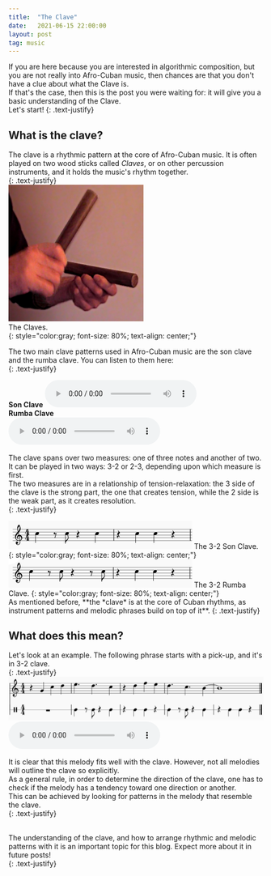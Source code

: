 ```yaml
---
title:  "The Clave"
date:   2021-06-15 22:00:00
layout: post
tag: music
---
```

If you are here because you are interested in algorithmic composition, but you are not really into Afro-Cuban music, then chances are that you don't have a clue about what the Clave is.  
If that's the case, then this is the post you were waiting for: it will give you a basic understanding of the Clave.    
Let's start!
{: .text-justify}

## What is the clave?

The clave is a rhythmic pattern at the core of Afro-Cuban music. It is often played on two wood sticks called *Claves*, or on other percussion instruments, and it holds the music's rhythm together.  
{: .text-justify}
<br/>
<img src="../../assets/pictures/music/claves.jpg" style="zoom:50%;" />  
The Claves.  
{: style="color:gray; font-size: 80%; text-align: center;"}
<br/>

The two main clave patterns used in Afro-Cuban music are the son clave and the rumba clave.
You can listen to them here:  
{: .text-justify}

**Son Clave**
<audio src="/assets/audio/music/clave-pattern/son.mp3" controls> Unable to load song. </audio>  
**Rumba Clave**  
<audio src="/assets/audio/music/clave-pattern/rumba.mp3" controls> Unable to load song. </audio>
<br/>

The clave spans over two measures: one of three notes and another of two. It can be played in two ways: 3-2 or 2-3, depending upon which measure is first.  
The two measures are in a relationship of tension-relaxation: the 3 side of the clave is the strong part, the one that creates tension, 
while the 2 side is the weak part, as it creates resolution.  
{: .text-justify} 

<img src="../../assets/pictures/music/clave-pattern/clave-son.jpg" style="zoom:50%;" />  
The 3-2 Son Clave.  
{: style="color:gray; font-size: 80%; text-align: center;"}
<img src="../../assets/pictures/music/clave-pattern/clave-rumba.jpg" style="zoom:50%;" />  
The 3-2 Rumba Clave.  
{: style="color:gray; font-size: 80%; text-align: center;"}

<br/>
As mentioned before, **the *clave* is at the core of Cuban rhythms, as instrument patterns and melodic phrases build on top of it**.  
{: .text-justify}  

## What does this mean?

Let's look at an example. The following phrase starts with a pick-up, and it's in 3-2 clave.  
{: .text-justify}  
<img src="../../assets/pictures/music/clave-pattern/diana.jpg" style="zoom:90%;" />  
<audio src="/assets/audio/music/diana.mp3" controls> Unable to load song. </audio>
<br/>

It is clear that this melody fits well with the clave. However, not all melodies will outline the clave so explicitly.  
As a general rule, in order to determine the direction of the clave, one has to check if the melody has a tendency toward one direction or another.  
This can be achieved by looking for patterns in the melody that resemble the clave.  
{: .text-justify}  
<br/>

The understanding of the clave, and how to arrange rhythmic and melodic patterns with it is an important topic for this blog. Expect more about it in future posts!  
{: .text-justify}
